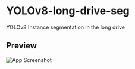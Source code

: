 # YOLOv8-long-drive-seg
YOLOv8 Instance segmentation in the long drive

## Preview
![App Screenshot](https://i.ibb.co/7NdLpZ0/ezgif-4-7e0a657eaa.gif)
